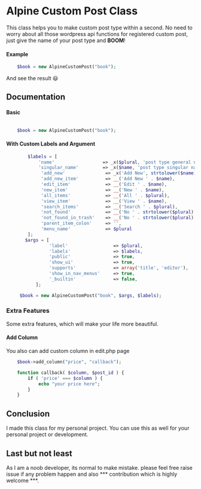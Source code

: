 # Alpine Custom Post Class

This class helps you to make custom post type within a second. 
No need to worry about all those wordpress api functions for registered custom post, just give the 
name of your post type and **BOOM**! 

#### Example
``` php
    $book = new AlpineCustomPost("book");
```
And see the result :smiley:

## Documentation
 
#### Basic

```php

    $book = new AlpineCustomPost("book");
``` 
#### With Custom Labels and Argument

```php
        $labels = [
            'name'                  => _x($plural, 'post type general name'),
            'singular_name'         => _x($name, 'post type singular name'),
             'add_new'               => _x('Add New', strtolower($name)),
             'add_new_item'          => __('Add New ' . $name),
             'edit_item'             => __('Edit ' . $name),
             'new_item'              => __('New ' . $name),
             'all_items'             => __('All ' . $plural),
             'view_item'             => __('View ' . $name),
             'search_items'          => __('Search ' . $plural),
             'not_found'             => __('No ' . strtolower($plural) . ' found'),
             'not_found_in_trash'    => __('No ' . strtolower($plural) . ' found in Trash'),
             'parent_item_colon'     => '',
             'menu_name'             => $plural
        ];
       $args = [
                'label'                 => $plural,
                'labels'                => $labels,
                'public'                => true,
                'show_ui'               => true,
                'supports'              => array('title', 'editor'),
                'show_in_nav_menus'     => true,
                '_builtin'              => false,
           ];

     $book = new AlpineCustomPost("book", $args, $labels);
```

### Extra Features
Some extra features, which will make your life more beautiful.
#### Add Column
You also can add custom column in edit.php page
```php
    $book->add_column("price", "callback");

    function callback( $column, $post_id ) {
        if ( 'price' === $column ) {
            echo "your price here";
        }
    }
``` 

## Conclusion 
I made this class for my personal project. You can use this as well for your personal project or development. 

## Last but not least 
As I am a noob developer, its normal to make mistake.
please feel free raise issue if any problem happen and also *** contribution which is highly welcome ***.
